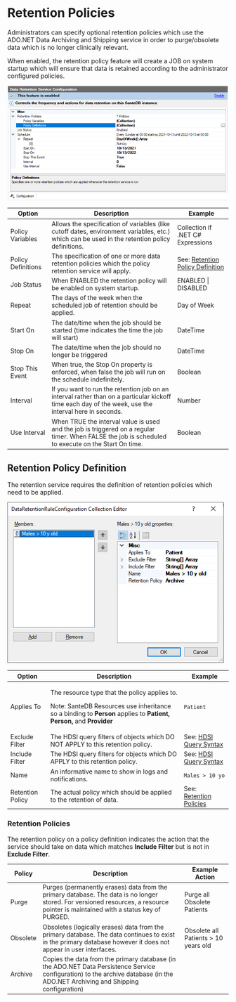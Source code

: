 # Retention Policies

Administrators can specify optional retention policies which use the ADO.NET Data Archiving and Shipping service in order to purge/obsolete data which is no longer clinically relevant.&#x20;

When enabled, the retention policy feature will create a JOB on system startup which will ensure that data is retained according to the administrator configured policies.

![](<../../../../.gitbook/assets/image (436) (1) (1) (1) (1) (1) (1).png>)

| Option             | Description                                                                                                                                          | Example                                                             |
| ------------------ | ---------------------------------------------------------------------------------------------------------------------------------------------------- | ------------------------------------------------------------------- |
| Policy Variables   | Allows the specification of variables (like cutoff dates, environment variables, etc.) which can be used in the retention policy definitions.        | Collection if .NET C# Expressions                                   |
| Policy Definitions | The specification of one or more data retention policies which the policy retention service will apply.                                              | See: [Retention Policy Definition](retention-policies.md#undefined) |
| Job Status         | When ENABLED the retention policy will be enabled on system startup.                                                                                 | ENABLED \| DISABLED                                                 |
| Repeat             | The days of the week when the scheduled job of retention should be applied.                                                                          | Day of Week                                                         |
| Start On           | The date/time when the job should be started (time indicates the time the job will start)                                                            | DateTime                                                            |
| Stop On            | The date/time when the job should no longer be triggered                                                                                             | DateTime                                                            |
| Stop This Event    | When true, the Stop On property is enforced, when false the job will run on the schedule indefinitely.                                               | Boolean                                                             |
| Interval           | If you want to run the retention job on an interval rather than on a particular kickoff time each day of the week, use the interval here in seconds. | Number                                                              |
| Use Interval       | When TRUE the interval value is used and the job is triggered on a regular timer. When FALSE the job is scheduled to execute on the Start On time.   | Boolean                                                             |

## Retention Policy Definition

The retention service requires the definition of retention policies which need to be applied.&#x20;

![](<../../../../.gitbook/assets/image (429) (1) (1) (1) (1).png>)

| Option           | Description                                                                                                                                                                                                             | Example                                                                                                             |
| ---------------- | ----------------------------------------------------------------------------------------------------------------------------------------------------------------------------------------------------------------------- | ------------------------------------------------------------------------------------------------------------------- |
| Applies To       | <p>The resource type that the policy applies to. </p><p>Note: SanteDB Resources use inheritance so a binding to <strong>Person</strong> applies to <strong>Patient, Person,</strong> and <strong>Provider</strong> </p> | `Patient`                                                                                                           |
| Exclude Filter   | The HDSI query filters of objects which DO NOT APPLY to this retention policy.                                                                                                                                          | See: [HDSI Query Syntax](../../../../developers/service-apis/health-data-service-interface-hdsi/hdsi-query-syntax/) |
| Include Filter   | The HDSI query filters for objects which DO APPLY to this retention policy.                                                                                                                                             | See: [HDSI Query Syntax](../../../../developers/service-apis/health-data-service-interface-hdsi/hdsi-query-syntax/) |
| Name             | An informative name to show in logs and notifications.                                                                                                                                                                  | `Males > 10 yo`                                                                                                     |
| Retention Policy | The actual policy which should be applied to the retention of data.                                                                                                                                                     | See: [Retention Policies](retention-policies.md#undefined)                                                          |

### Retention Policies

The retention policy on a policy definition indicates the action that the service should take on data which matches **Include Filter** but is not in **Exclude Filter**.

| Policy   | Description                                                                                                                                                                      | Example Action                       |
| -------- | -------------------------------------------------------------------------------------------------------------------------------------------------------------------------------- | ------------------------------------ |
| Purge    | Purges (permanently erases) data from the primary database. The data is no longer stored. For versioned resources, a resource pointer is maintained with a status key of PURGED. | Purge all Obsolete Patients          |
| Obsolete | Obsoletes (logically erases) data from the primary database. The data continues to exist in the primary database however it does not appear in user interfaces.                  | Obsolete all Patients > 10 years old |
| Archive  | Copies the data from the primary database (in the ADO.NET Data Persistence Service configuration) to the archive database (in the ADO.NET Archiving and Shipping configuration)  |                                      |
